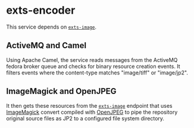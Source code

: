 exts-encoder
=====================================

This service depends on [`exts-image`](../exts-image).  

ActiveMQ and Camel 
--------
Using Apache Camel, the service reads messages from the ActiveMQ fedora broker queue and checks for binary resource
creation events.  It filters events where the content-type matches "image/tiff" or "image/jp2".

ImageMagick and OpenJPEG
--------
It then gets these resources from the [`exts-image`](../exts-image) endpoint that uses [ImageMagick](https://github.com/ImageMagick/ImageMagick) convert compiled with [OpenJPEG](https://github.com/uclouvain/openjpeg)
to pipe the repository original source files as JP2 to a configured file system directory.

